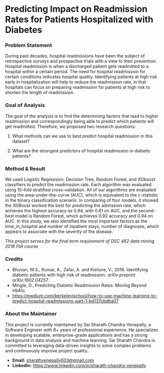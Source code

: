 # Predicting Impact on Readmission Rates for Patients Hospitalized with Diabetes

### Problem Statement 

During past decades, hospital readmissions have been the subject of retrospective surveys and prospective trials with a view to their prevention. Hospital readmission is when a discharged patient gets readmitted to a hospital within a certain period. The need for hospital readmission for certain conditions indicates hospital quality. Identifying patients at high risk early in hospitalization will help to reduce the readmission rate, in that hospitals can focus on preparing readmission for patients at high risk to shorten the length of readmission. 

### Goal of Analysis

The goal of the analysis is to find the determining factors that lead to higher readmission and correspondingly being able to predict which patients will get readmitted. Therefore, we proposed two research questions: 

1) What methods can we use to best predict hospital readmission in this dataset? 

2) What are the strongest predictors of hospital readmission in diabetic patients? 

### Method & Result 

We used Logistic Regression, Decision Tree, Random Forest, and XGboost classifiers to predict the readmission rate. Each algorithm was evaluated using 10-fold stratified cross-validation. All of our algorithms are evaluated using the area-under-the-curve (AUC), which is equivalent to the c-statistic in the binary classification scenario. In comparing of four models, it showed the XGBoost worked the best for predicting the admission rate, which achieves the highest accuracy as 0.94, with 0.61 on AUC, and the second-best model is Random Forest, which achieves 0.92 accuracy and 0.94 on AUC. In this study, we also identified the most important factors as the time_in_hospital and number of inpatient stays, number of diagnoses, which appears to associate with the severity of the disease. 

*This project serves for the final term requirement of DSC 462 data mining 2018 Fall course*

### Credits

- Bhuvan, M.S., Kumar, A., Zafar, A. and Kishore, V., 2016. Identifying diabetic patients with high risk of readmission. *arXiv preprint arXiv:1602.04257*.
- Mingle, D., Predicting Diabetic Readmission Rates: Moving Beyond HbA1c.
- https://medium.com/berkeleyischool/how-to-use-machine-learning-to-predict-hospital-readmissions-part-1-bd137cbdba07

### About the Maintainer

This project is currently maintained by Sai Sharath Chandra Venepally, a Software Engineer with 8+ years of professional experience. He specializes in developing scalable, enterprise-grade applications and has a strong background in data analysis and machine learning. Sai Sharath Chandra is committed to leveraging data-driven insights to solve complex problems and continuously improve project quality.

*   **Email:** sharathvenepally603@gmail.com
*   **LinkedIn:** https://www.linkedin.com/in/sharath-chandra-venepally
